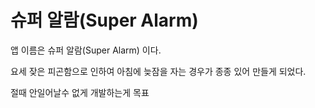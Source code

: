 # 슈퍼 알람(Super Alarm)

앱 이름은 슈퍼 알람(Super Alarm) 이다.

요세 잦은 피곤함으로 인하여 아침에 늦잠을 자는 경우가 종종 있어 만들게 되었다.

절때 안일어날수 없게 개발하는게 목표
